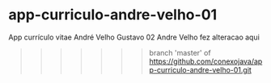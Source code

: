 # app-curriculo-andre-velho-01
App currículo vitae André Velho
Gustavo 02
Andre Velho fez alteracao aqui
>>>>>>> branch 'master' of https://github.com/conexojava/app-curriculo-andre-velho-01.git
